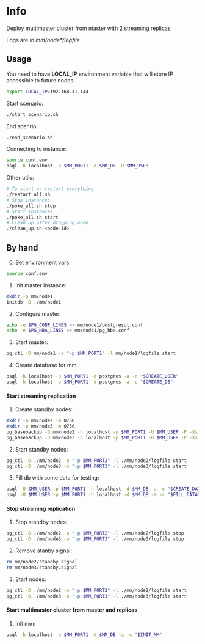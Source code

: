 # Info
Deploy multimaster cluster from master with 2 streaming replicas

Logs are in _mm/node*/logfile_

## Usage
You need to have **LOCAL_IP** environment variable that will store IP accessible to future nodes:
```bash
export LOCAL_IP=192.168.31.144
```

Start scenario:
```bash
./start_scenario.sh
```

End scenrio:
```bash
./end_scenario.sh
```

Connecting to instance:
```bash
source conf.env
psql -h localhost -p $MM_PORT1 -d $MM_DB -U $MM_USER
```

Other utils:

```bash
# To start or restart everything
./restart_all.sh
# Stop instances
./poke_all.sh stop
# Start instances
./poke_all.sh start
# Clean up after dropping node
./clean_up.sh <node-id>
```

## By hand

0. Set environment vars:
```bash
source conf.env
```

1. Init master instance:
```bash
mkdir -p mm/node1
initdb -D ./mm/node1
```

2. Configure master:
```bash
echo -e $PG_CONF_LINES >> mm/node1/postgresql.conf
echo -e $PG_HBA_LINES >> mm/node1/pg_hba.conf
```

3. Start master:
```bash
pg_ctl -D mm/node1 -o "-p $MM_PORT1" -l mm/node1/logfile start
```

4. Create database for mm:
```bash
psql -h localhost -p $MM_PORT1 -d postgres -a -c "$CREATE_USER"
psql -h localhost -p $MM_PORT1 -d postgres -a -c "$CREATE_DB"
```

#### Start streaming replication

1. Create standby nodes:
```bash
mkdir -p mm/node2 -m 0750
mkdir -p mm/node3 -m 0750
pg_basebackup -D mm/node2 -h localhost -p $MM_PORT1 -U $MM_USER -P -Xs -R
pg_basebackup -D mm/node3 -h localhost -p $MM_PORT1 -U $MM_USER -P -Xs -R
```

2. Start standby nodes:
```bash
pg_ctl -D ./mm/node2 -o "-p $MM_PORT2" -l ./mm/node2/logfile start
pg_ctl -D ./mm/node3 -o "-p $MM_PORT3" -l ./mm/node3/logfile start
```

3. Fill db with some data for testing:
```bash
psql -U $MM_USER -p $MM_PORT1 -h localhost -d $MM_DB -a -c "$CREATE_DATA"
psql -U $MM_USER -p $MM_PORT1 -h localhost -d $MM_DB -a -c "$FILL_DATA"
```

#### Stop streaming replication

1. Stop standby nodes:
```bash
pg_ctl -D ./mm/node2 -o "-p $MM_PORT2" -l ./mm/node2/logfile stop
pg_ctl -D ./mm/node3 -o "-p $MM_PORT3" -l ./mm/node3/logfile stop
```

2. Remove stanby signal:
```bash
rm mm/node2/standby.signal
rm mm/node3/standby.signal
```

3. Start nodes:
```bash
pg_ctl -D ./mm/node2 -o "-p $MM_PORT2" -l ./mm/node2/logfile start
pg_ctl -D ./mm/node3 -o "-p $MM_PORT3" -l ./mm/node3/logfile start
```

#### Start multimaster cluster from master and replicas

1. Init mm:
```bash
psql -h localhost -p $MM_PORT1 -d $MM_DB -a -c "$INIT_MM"
```
